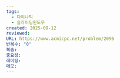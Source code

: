 ```yaml
---
tags:
  - 다이나믹
  - 슬라이딩윈도우
created: 2025-09-12
reviewed:
URL: https://www.acmicpc.net/problem/2096
반복수: "0"
복습:
중요성:
레이팅:
메모:
---
```

